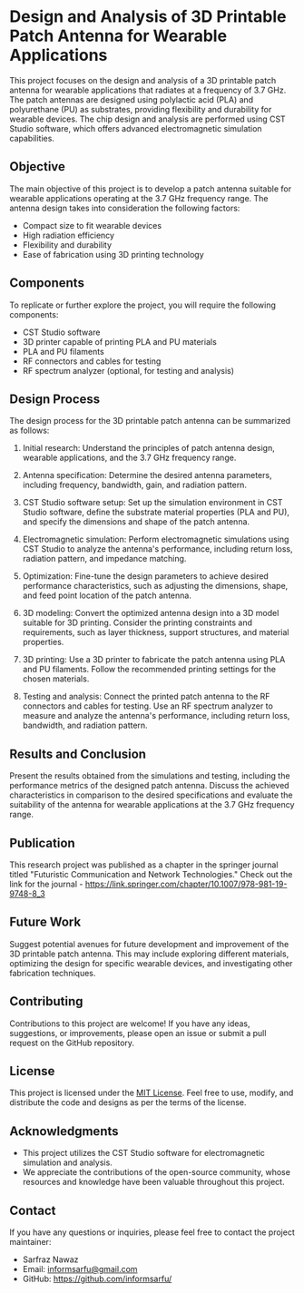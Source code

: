 # Design and Analysis of 3D Printable Patch Antenna for Wearable Applications

This project focuses on the design and analysis of a 3D printable patch antenna for wearable applications that radiates at a frequency of 3.7 GHz. The patch antennas are designed using polylactic acid (PLA) and polyurethane (PU) as substrates, providing flexibility and durability for wearable devices. The chip design and analysis are performed using CST Studio software, which offers advanced electromagnetic simulation capabilities.

## Objective

The main objective of this project is to develop a patch antenna suitable for wearable applications operating at the 3.7 GHz frequency range. The antenna design takes into consideration the following factors:

- Compact size to fit wearable devices
- High radiation efficiency
- Flexibility and durability
- Ease of fabrication using 3D printing technology

## Components

To replicate or further explore the project, you will require the following components:

- CST Studio software
- 3D printer capable of printing PLA and PU materials
- PLA and PU filaments
- RF connectors and cables for testing
- RF spectrum analyzer (optional, for testing and analysis)

## Design Process

The design process for the 3D printable patch antenna can be summarized as follows:

1. Initial research: Understand the principles of patch antenna design, wearable applications, and the 3.7 GHz frequency range.

2. Antenna specification: Determine the desired antenna parameters, including frequency, bandwidth, gain, and radiation pattern.

3. CST Studio software setup: Set up the simulation environment in CST Studio software, define the substrate material properties (PLA and PU), and specify the dimensions and shape of the patch antenna.

4. Electromagnetic simulation: Perform electromagnetic simulations using CST Studio to analyze the antenna's performance, including return loss, radiation pattern, and impedance matching.

5. Optimization: Fine-tune the design parameters to achieve desired performance characteristics, such as adjusting the dimensions, shape, and feed point location of the patch antenna.

6. 3D modeling: Convert the optimized antenna design into a 3D model suitable for 3D printing. Consider the printing constraints and requirements, such as layer thickness, support structures, and material properties.

7. 3D printing: Use a 3D printer to fabricate the patch antenna using PLA and PU filaments. Follow the recommended printing settings for the chosen materials.

8. Testing and analysis: Connect the printed patch antenna to the RF connectors and cables for testing. Use an RF spectrum analyzer to measure and analyze the antenna's performance, including return loss, bandwidth, and radiation pattern.

## Results and Conclusion

Present the results obtained from the simulations and testing, including the performance metrics of the designed patch antenna. Discuss the achieved characteristics in comparison to the desired specifications and evaluate the suitability of the antenna for wearable applications at the 3.7 GHz frequency range.

## Publication

This research project was published as a chapter in the springer journal titled "Futuristic Communication and Network Technologies." Check out the link for the journal - https://link.springer.com/chapter/10.1007/978-981-19-9748-8_3

## Future Work

Suggest potential avenues for future development and improvement of the 3D printable patch antenna. This may include exploring different materials, optimizing the design for specific wearable devices, and investigating other fabrication techniques.

## Contributing

Contributions to this project are welcome! If you have any ideas, suggestions, or improvements, please open an issue or submit a pull request on the GitHub repository.

## License

This project is licensed under the [MIT License](LICENSE). Feel free to use, modify, and distribute the code and designs as per the terms of the license.

## Acknowledgments

- This project utilizes the CST Studio software for electromagnetic simulation and analysis.
- We appreciate the contributions of the open-source community, whose resources and knowledge have been valuable throughout this project.

## Contact

If you have any questions or inquiries, please feel free to contact the project maintainer:

- Sarfraz Nawaz
- Email: informsarfu@gmail.com
- GitHub: https://github.com/informsarfu/
